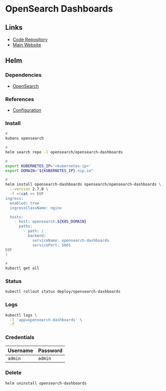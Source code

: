 # OpenSearch Dashboards

## Links

- [Code Repository](https://github.com/opensearch-project/OpenSearch-Dashboards)
- [Main Website](https://opensearch.org/docs/latest/dashboards/index/)

## Helm

### Dependencies

- [OpenSearch](./README.md#helm)

### References

- [Configuration](https://github.com/opensearch-project/helm-charts/tree/main/charts/opensearch-dashboards#configuration)

### Install

```sh
#
kubens opensearch

#
helm search repo -l opensearch/opensearch-dashboards

#
export KUBERNETES_IP='<kubernetes-ip>'
export DOMAIN="${KUBERNETES_IP}.nip.io"

#
helm install opensearch-dashboards opensearch/opensearch-dashboards \
  --version 2.7.0 \
  -f <(cat << EOF
ingress:
  enabled: true
  ingressClassName: nginx

  hosts:
    - host: opensearch.${K8S_DOMAIN}
      paths:
        - path: /
          backend:
            serviceName: opensearch-dashboards
            servicePort: 5601
EOF
)

#
kubectl get all
```

### Status

```sh
kubectl rollout status deploy/opensearch-dashboards
```

### Logs

```sh
kubectl logs \
  -l 'app=opensearch-dashboards' \
  -f
```

### Credentials

| Username | Password |
| -------- | -------- |
| `admin`  | `admin`  |

### Delete

```sh
helm uninstall opensearch-dashboards
```
